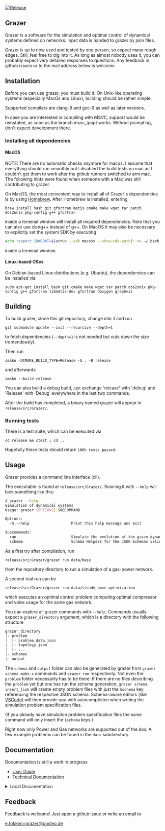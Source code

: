 [![Release](https://github.com/eike-fokken/grazer/actions/workflows/release.yml/badge.svg)](https://github.com/eike-fokken/grazer/releases)

## Grazer

Grazer is a software for the simulation and optimal control of dynamical systems
defined on networks. Input data is handed to grazer by json files.

Grazer is up to now used and tested by one person, so expect many rough edges.
Still, feel free to dig into it. As long as almost nobody uses it, you can
probably expect very detailed responses to questions. Any feedback in github
issues or to the mail address below is welcome.

## Installation
Before you can use grazer, you must build it. On Unix-like operating systems
(especially MacOs and Linux), building should be rather simple.

Supported compilers are clang-9 and gcc-9 as well as later versions.

In case you are interested in compiling with MSVC, support would be reinstated,
as soon as the branch msvc_ipopt works. Without prompting, don't expect
development there.

### Installing all dependencies

#### MacOS
NOTE: There are no automatic checks anymore for macos. I assume that everything
should run smoothly but I disabled the build tests on mac as I couldn't get them
to work after the github runners switched to arm mac. The following hints were
found when someone with a Mac was still contributing to grazer:

On MacOS, the most convenient way to install all of Grazer's dependencies is by
using [Homebrew](https://brew.sh/). After Homebrew is installed, entering

``` 
brew install bash git gfortran metis cmake make wget tar patch dos2unix pkg-config g++ gfortran

```

inside a terminal window will install all required dependencies.
Note that you can also use clang++ instead of g++. On MacOS it may 
also be necessary to explicitly set the system SDK by executing

``` bash
echo "export SDKROOT=$(xcrun --sdk macosx --show-sdk-path)" >> ~/.bash_profile && source ~/.bash_profile
```

inside a terminal window.

#### Linux-based OSes

On Debian-based Linux distributions (e.g. Ubuntu), the dependencies can be
installed via

```
sudo apt-get install bash git cmake make wget tar patch dos2unix pkg-config g++ gfortran libmetis-dev gfortran doxygen graphviz
```

## Building

To build grazer, clone this git repository, change into it and run

```
git submodule update --init --recursive --depth=1
```

to fetch dependencies (`--depth=1` is not needed but cuts down the size
tremendously).

Then run

```
cmake -DCMAKE_BUILD_TYPE=Release -S . -B release
```

and afterwards

```
cmake --build release
```

You can also build a debug build, just exchange 'release' with 'debug' and
'Release' with 'Debug' everywhere in the last two commands.

After the build has completed, a binary named grazer will appear in
`release/src/Grazer/`.

### Running tests
There is a test suite, which can be executed via

```
cd release && ctest ; cd ..
```

Hopefully these tests should return `100% tests passed`.

## Usage

Grazer provides a command line interface (cli).

The executable is found at `release/src/Grazer/`. Running it with `--help` 
will look something like this:

```bash
$ grazer --help
Simulation of dynamical systems
Usage: grazer [OPTIONS] SUBCOMMAND

Options:
  -h,--help                   Print this help message and exit

Subcommands:
  run                         Simulate the evolution of the given dynamical system
  schema                      Schema Helpers for the JSON Schemas validating the input files

```

As a first try after compilation, run

```
release/src/Grazer/grazer run data/base
```

from the repository directory to run a simulation of a gas-power network.

A second trial run can be

```
release/src/Grazer/grazer run data/steady_base_optimization
```

which executes an optimal control problem computing optimal compressor and valve usage for the same gas network.

You can explore all grazer commands with `--help`. Commands usually expect a
`grazer_directory` argument, which is a directory with the following structure

```txt
grazer_directory
|- problem
|  |- problem_data.json
|  |- topology.json
|  |- ...
|- schemas
|- output
```

The `schema` and `output` folder can also be generated by grazer from `grazer
schema make-x` commands and `grazer run` respectively. Not even the
`problem` folder necessarily has to be there: If there are no files describing
the `problem` yet but one has run the schema generation, `grazer schema
insert_link` will create empty problem files with just the `$schema` key
referencing the respective JSON schema. Schema-aware editors (like
[VSCode](https://code.visualstudio.com/)) will then provide you with
autocompletion when writing the simulation problem specification files.

(If you already have simulation problem specification files the same command
will only insert the `$schema` keys.)

Right now only Power and Gas networks are supported out of the box.
A few example problems can be found in the `data` subdirectory.

## Documentation

Documentation is still a work in progress

- [User Guide](https://github.com/eike-fokken/grazer/wiki/use-grazer)
- [Technical Documentation](https://eike-fokken.github.io/grazer/)

<details> <summary> Local Documentation </summary>

You can generate some documentation with
```bash
cmake --build release --target docs
```
If you have doxygen installed, this will generate technical documentation under
```
release/docs/html/index.html.
```
although it is not yet very complete.
If you have pdflatex and the packages listed in `docs/userguide.tex` installed, a file
```
release/docs/userguide.pdf
```
will appear. Note that the userguide is also not yet very usable.

</details>


## Feedback
Feedback is welcome! Just open a github issue or write an email to

e.fokken+grazer@posteo.de





